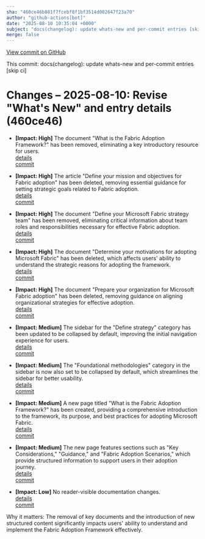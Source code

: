 ```yaml
---
sha: "460ce46b081f7fcebf8f1bf3514d002647f23a70"
author: "github-actions[bot]"
date: "2025-08-10 10:35:04 +0000"
subject: "docs(changelog): update whats-new and per-commit entries [skip ci]"
merge: false
---
```


[View commit on GitHub](https://github.com/TheTrustedAdvisor/FabricAdoptionFramework/commit/460ce46b081f7fcebf8f1bf3514d002647f23a70)

This commit: docs(changelog): update whats-new and per-commit entries [skip ci]

# Changes – 2025-08-10: Revise "What's New" and entry details (460ce46)

- **[Impact: High]** The document "What is the Fabric Adoption Framework?" has been removed, eliminating a key introductory resource for users.  
  [details](/docs/about/changes/2025-08-10-03ebbd0cd734dae6f495e54a8eb32d0409266a93)  
  [commit](https://github.com/TheTrustedAdvisor/FabricAdoptionFramework/commit/f863dac1f384f0aa2884e31629a6a4a290de7ba5)

- **[Impact: High]** The article "Define your mission and objectives for Fabric adoption" has been deleted, removing essential guidance for setting strategic goals related to Fabric adoption.  
  [details](/docs/about/changes/2025-08-10-03ebbd0cd734dae6f495e54a8eb32d0409266a93)  
  [commit](https://github.com/TheTrustedAdvisor/FabricAdoptionFramework/commit/f863dac1f384f0aa2884e31629a6a4a290de7ba5)

- **[Impact: High]** The document "Define your Microsoft Fabric strategy team" has been removed, eliminating critical information about team roles and responsibilities necessary for effective Fabric adoption.  
  [details](/docs/about/changes/2025-08-10-03ebbd0cd734dae6f495e54a8eb32d0409266a93)  
  [commit](https://github.com/TheTrustedAdvisor/FabricAdoptionFramework/commit/f863dac1f384f0aa2884e31629a6a4a290de7ba5)

- **[Impact: High]** The document "Determine your motivations for adopting Microsoft Fabric" has been deleted, which affects users' ability to understand the strategic reasons for adopting the framework.  
  [details](/docs/about/changes/2025-08-10-03ebbd0cd734dae6f495e54a8eb32d0409266a93)  
  [commit](https://github.com/TheTrustedAdvisor/FabricAdoptionFramework/commit/f863dac1f384f0aa2884e31629a6a4a290de7ba5)

- **[Impact: High]** The document "Prepare your organization for Microsoft Fabric adoption" has been deleted, removing guidance on aligning organizational strategies for effective adoption.  
  [details](/docs/about/changes/2025-08-10-03ebbd0cd734dae6f495e54a8eb32d0409266a93)  
  [commit](https://github.com/TheTrustedAdvisor/FabricAdoptionFramework/commit/f863dac1f384f0aa2884e31629a6a4a290de7ba5)

- **[Impact: Medium]** The sidebar for the "Define strategy" category has been updated to be collapsed by default, improving the initial navigation experience for users.  
  [details](/docs/about/changes/2025-08-10-03ebbd0cd734dae6f495e54a8eb32d0409266a93)  
  [commit](https://github.com/TheTrustedAdvisor/FabricAdoptionFramework/commit/08b52a65abd403612f5df4029d2d518a8d5ca89b)

- **[Impact: Medium]** The "Foundational methodologies" category in the sidebar is now also set to be collapsed by default, which streamlines the sidebar for better usability.  
  [details](/docs/about/changes/2025-08-10-03ebbd0cd734dae6f495e54a8eb32d0409266a93)  
  [commit](https://github.com/TheTrustedAdvisor/FabricAdoptionFramework/commit/08b52a65abd403612f5df4029d2d518a8d5ca89b)

- **[Impact: Medium]** A new page titled "What is the Fabric Adoption Framework?" has been created, providing a comprehensive introduction to the framework, its purpose, and best practices for adopting Microsoft Fabric.  
  [details](/docs/about/changes/2025-08-10-03ebbd0cd734dae6f495e54a8eb32d0409266a93)  
  [commit](https://github.com/TheTrustedAdvisor/FabricAdoptionFramework/commit/3364fbe21e1e3ee6774e4f7b9fddcb886253b217)

- **[Impact: Medium]** The new page features sections such as "Key Considerations," "Guidance," and "Fabric Adoption Scenarios," which provide structured information to support users in their adoption journey.  
  [details](/docs/about/changes/2025-08-10-03ebbd0cd734dae6f495e54a8eb32d0409266a93)  
  [commit](https://github.com/TheTrustedAdvisor/FabricAdoptionFramework/commit/3364fbe21e1e3ee6774e4f7b9fddcb886253b217)

- **[Impact: Low]** No reader-visible documentation changes.  
  [details](/docs/about/changes/2025-08-10-03ebbd0cd734dae6f495e54a8eb32d0409266a93)  
  [commit](https://github.com/TheTrustedAdvisor/FabricAdoptionFramework/commit/3364fbe21e1e3ee6774e4f7b9fddcb886253b217)

Why it matters: The removal of key documents and the introduction of new structured content significantly impacts users' ability to understand and implement the Fabric Adoption Framework effectively.
